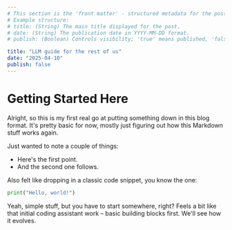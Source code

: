 ```yaml
---
# This section is the 'front matter' - structured metadata for the post.
# Example structure:
# title: (String) The main title displayed for the post.
# date: (String) The publication date in YYYY-MM-DD format.
# publish: (Boolean) Controls visibility; 'true' means published, 'false' means draft.

title: "LLM guide for the rest of us"
date: "2025-04-10"
publish: false
---
```


# Getting Started Here

Alright, so this is my first real go at putting something down in this blog format. It's pretty basic for now, mostly just figuring out how this Markdown stuff works again.

Just wanted to note a couple of things:

- Here's the first point.
- And the second one follows.

Also felt like dropping in a classic code snippet, you know the one:

```python
print("Hello, world!")
```

Yeah, simple stuff, but you have to start somewhere, right? Feels a bit like that initial coding assistant work – basic building blocks first. We'll see how it evolves.
